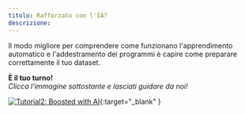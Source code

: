 ```yaml
---
titolo: Rafforzato con l'IA?
descrizione:
---
```


Il modo migliore per comprendere come funzionano l'apprendimento automatico e l'addestramento dei programmi è capire come preparare correttamente il tuo dataset.

**È il tuo turno!**  
_Clicca l'immagine sottostante e lasciati guidare da noi!_

[![Tutorial2: Boosted with AI](../Images/IA-M.2.1.2.png)](https://pixees.fr/classcodeiai/app/tuto2?lang=en){:target="_blank" }
